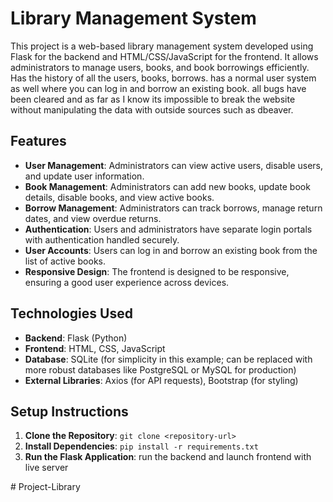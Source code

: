 # Library Management System

This project is a web-based library management system developed using Flask for the backend and HTML/CSS/JavaScript for the frontend. It allows administrators to manage users, books, and book borrowings efficiently. Has the history of all the users, books, borrows. has a normal user system as well where you can log in and borrow an existing book. all bugs have been cleared and as far as I know its impossible to break the website without manipulating the data with outside sources such as dbeaver.

## Features

- **User Management**: Administrators can view active users, disable users, and update user information.
- **Book Management**: Administrators can add new books, update book details, disable books, and view active books.
- **Borrow Management**: Administrators can track borrows, manage return dates, and view overdue returns.
- **Authentication**: Users and administrators have separate login portals with authentication handled securely.
- **User Accounts**: Users can log in and borrow an existing book from the list of active books.
- **Responsive Design**: The frontend is designed to be responsive, ensuring a good user experience across devices.

## Technologies Used

- **Backend**: Flask (Python)
- **Frontend**: HTML, CSS, JavaScript
- **Database**: SQLite (for simplicity in this example; can be replaced with more robust databases like PostgreSQL or MySQL for production)
- **External Libraries**: Axios (for API requests), Bootstrap (for styling)

## Setup Instructions

1. **Clone the Repository**: `git clone <repository-url>`
2. **Install Dependencies**: `pip install -r requirements.txt`
3. **Run the Flask Application**: run the backend and launch frontend with live server

#   P r o j e c t - L i b r a r y  
 